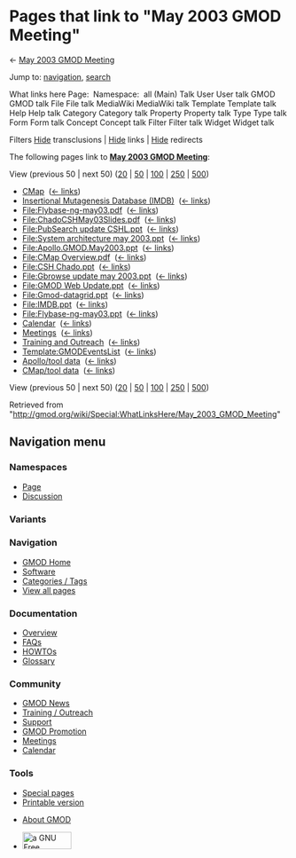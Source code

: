 <div id="mw-page-base" class="noprint">

</div>

<div id="mw-head-base" class="noprint">

</div>

<div id="content" class="mw-body" role="main">

<span id="top"></span>

<div id="mw-js-message" style="display:none;">

</div>



# <span dir="auto">Pages that link to "May 2003 GMOD Meeting"</span>

<div id="bodyContent">

<div id="contentSub">

← [May 2003 GMOD
Meeting](/wiki/May_2003_GMOD_Meeting "May 2003 GMOD Meeting")

</div>

<div id="jump-to-nav" class="mw-jump">

Jump to: [navigation](#mw-navigation), [search](#p-search)

</div>

<div id="mw-content-text">

What links here Page:  Namespace:  all (Main) Talk User User talk GMOD
GMOD talk File File talk MediaWiki MediaWiki talk Template Template talk
Help Help talk Category Category talk Property Property talk Type Type
talk Form Form talk Concept Concept talk Filter Filter talk Widget
Widget talk

Filters
[Hide](/mediawiki/index.php?title=Special:WhatLinksHere/May_2003_GMOD_Meeting&hidetrans=1 "Special:WhatLinksHere/May 2003 GMOD Meeting")
transclusions \|
[Hide](/mediawiki/index.php?title=Special:WhatLinksHere/May_2003_GMOD_Meeting&hidelinks=1 "Special:WhatLinksHere/May 2003 GMOD Meeting")
links \|
[Hide](/mediawiki/index.php?title=Special:WhatLinksHere/May_2003_GMOD_Meeting&hideredirs=1 "Special:WhatLinksHere/May 2003 GMOD Meeting")
redirects

The following pages link to **[May 2003 GMOD
Meeting](/wiki/May_2003_GMOD_Meeting "May 2003 GMOD Meeting")**:

View (previous 50 \| next 50)
([20](/mediawiki/index.php?title=Special:WhatLinksHere/May_2003_GMOD_Meeting&limit=20 "Special:WhatLinksHere/May 2003 GMOD Meeting")
\|
[50](/mediawiki/index.php?title=Special:WhatLinksHere/May_2003_GMOD_Meeting&limit=50 "Special:WhatLinksHere/May 2003 GMOD Meeting")
\|
[100](/mediawiki/index.php?title=Special:WhatLinksHere/May_2003_GMOD_Meeting&limit=100 "Special:WhatLinksHere/May 2003 GMOD Meeting")
\|
[250](/mediawiki/index.php?title=Special:WhatLinksHere/May_2003_GMOD_Meeting&limit=250 "Special:WhatLinksHere/May 2003 GMOD Meeting")
\|
[500](/mediawiki/index.php?title=Special:WhatLinksHere/May_2003_GMOD_Meeting&limit=500 "Special:WhatLinksHere/May 2003 GMOD Meeting"))

- [CMap](/wiki/CMap "CMap") ‎ <span class="mw-whatlinkshere-tools">([←
  links](/mediawiki/index.php?title=Special:WhatLinksHere&target=CMap "Special:WhatLinksHere"))</span>
- [Insertional Mutagenesis Database
  (IMDB)](/wiki/Insertional_Mutagenesis_Database_(IMDB) "Insertional Mutagenesis Database (IMDB)")
  ‎ <span class="mw-whatlinkshere-tools">([←
  links](/mediawiki/index.php?title=Special:WhatLinksHere&target=Insertional+Mutagenesis+Database+%28IMDB%29 "Special:WhatLinksHere"))</span>
- [File:Flybase-ng-may03.pdf](/wiki/File:Flybase-ng-may03.pdf "File:Flybase-ng-may03.pdf")
  ‎ <span class="mw-whatlinkshere-tools">([←
  links](/mediawiki/index.php?title=Special:WhatLinksHere&target=File%3AFlybase-ng-may03.pdf "Special:WhatLinksHere"))</span>
- [File:ChadoCSHMay03Slides.pdf](/wiki/File:ChadoCSHMay03Slides.pdf "File:ChadoCSHMay03Slides.pdf")
  ‎ <span class="mw-whatlinkshere-tools">([←
  links](/mediawiki/index.php?title=Special:WhatLinksHere&target=File%3AChadoCSHMay03Slides.pdf "Special:WhatLinksHere"))</span>
- [File:PubSearch update
  CSHL.ppt](/wiki/File:PubSearch_update_CSHL.ppt "File:PubSearch update CSHL.ppt")
  ‎ <span class="mw-whatlinkshere-tools">([←
  links](/mediawiki/index.php?title=Special:WhatLinksHere&target=File%3APubSearch+update+CSHL.ppt "Special:WhatLinksHere"))</span>
- [File:System architecture may
  2003.ppt](/wiki/File:System_architecture_may_2003.ppt "File:System architecture may 2003.ppt")
  ‎ <span class="mw-whatlinkshere-tools">([←
  links](/mediawiki/index.php?title=Special:WhatLinksHere&target=File%3ASystem+architecture+may+2003.ppt "Special:WhatLinksHere"))</span>
- [File:Apollo.GMOD.May2003.ppt](/wiki/File:Apollo.GMOD.May2003.ppt "File:Apollo.GMOD.May2003.ppt")
  ‎ <span class="mw-whatlinkshere-tools">([←
  links](/mediawiki/index.php?title=Special:WhatLinksHere&target=File%3AApollo.GMOD.May2003.ppt "Special:WhatLinksHere"))</span>
- [File:CMap
  Overview.pdf](/wiki/File:CMap_Overview.pdf "File:CMap Overview.pdf") ‎
  <span class="mw-whatlinkshere-tools">([←
  links](/mediawiki/index.php?title=Special:WhatLinksHere&target=File%3ACMap+Overview.pdf "Special:WhatLinksHere"))</span>
- [File:CSH Chado.ppt](/wiki/File:CSH_Chado.ppt "File:CSH Chado.ppt") ‎
  <span class="mw-whatlinkshere-tools">([←
  links](/mediawiki/index.php?title=Special:WhatLinksHere&target=File%3ACSH+Chado.ppt "Special:WhatLinksHere"))</span>
- [File:Gbrowse update may
  2003.ppt](/wiki/File:Gbrowse_update_may_2003.ppt "File:Gbrowse update may 2003.ppt")
  ‎ <span class="mw-whatlinkshere-tools">([←
  links](/mediawiki/index.php?title=Special:WhatLinksHere&target=File%3AGbrowse+update+may+2003.ppt "Special:WhatLinksHere"))</span>
- [File:GMOD Web
  Update.ppt](/wiki/File:GMOD_Web_Update.ppt "File:GMOD Web Update.ppt")
  ‎ <span class="mw-whatlinkshere-tools">([←
  links](/mediawiki/index.php?title=Special:WhatLinksHere&target=File%3AGMOD+Web+Update.ppt "Special:WhatLinksHere"))</span>
- [File:Gmod-datagrid.ppt](/wiki/File:Gmod-datagrid.ppt "File:Gmod-datagrid.ppt")
  ‎ <span class="mw-whatlinkshere-tools">([←
  links](/mediawiki/index.php?title=Special:WhatLinksHere&target=File%3AGmod-datagrid.ppt "Special:WhatLinksHere"))</span>
- [File:IMDB.ppt](/wiki/File:IMDB.ppt "File:IMDB.ppt") ‎
  <span class="mw-whatlinkshere-tools">([←
  links](/mediawiki/index.php?title=Special:WhatLinksHere&target=File%3AIMDB.ppt "Special:WhatLinksHere"))</span>
- [File:Flybase-ng-may03.ppt](/wiki/File:Flybase-ng-may03.ppt "File:Flybase-ng-may03.ppt")
  ‎ <span class="mw-whatlinkshere-tools">([←
  links](/mediawiki/index.php?title=Special:WhatLinksHere&target=File%3AFlybase-ng-may03.ppt "Special:WhatLinksHere"))</span>
- [Calendar](/wiki/Calendar "Calendar") ‎
  <span class="mw-whatlinkshere-tools">([←
  links](/mediawiki/index.php?title=Special:WhatLinksHere&target=Calendar "Special:WhatLinksHere"))</span>
- [Meetings](/wiki/Meetings "Meetings") ‎
  <span class="mw-whatlinkshere-tools">([←
  links](/mediawiki/index.php?title=Special:WhatLinksHere&target=Meetings "Special:WhatLinksHere"))</span>
- [Training and
  Outreach](/wiki/Training_and_Outreach "Training and Outreach") ‎
  <span class="mw-whatlinkshere-tools">([←
  links](/mediawiki/index.php?title=Special:WhatLinksHere&target=Training+and+Outreach "Special:WhatLinksHere"))</span>
- [Template:GMODEventsList](/wiki/Template:GMODEventsList "Template:GMODEventsList")
  ‎ <span class="mw-whatlinkshere-tools">([←
  links](/mediawiki/index.php?title=Special:WhatLinksHere&target=Template%3AGMODEventsList "Special:WhatLinksHere"))</span>
- [Apollo/tool data](/wiki/Apollo/tool_data "Apollo/tool data") ‎
  <span class="mw-whatlinkshere-tools">([←
  links](/mediawiki/index.php?title=Special:WhatLinksHere&target=Apollo%2Ftool+data "Special:WhatLinksHere"))</span>
- [CMap/tool data](/wiki/CMap/tool_data "CMap/tool data") ‎
  <span class="mw-whatlinkshere-tools">([←
  links](/mediawiki/index.php?title=Special:WhatLinksHere&target=CMap%2Ftool+data "Special:WhatLinksHere"))</span>

View (previous 50 \| next 50)
([20](/mediawiki/index.php?title=Special:WhatLinksHere/May_2003_GMOD_Meeting&limit=20 "Special:WhatLinksHere/May 2003 GMOD Meeting")
\|
[50](/mediawiki/index.php?title=Special:WhatLinksHere/May_2003_GMOD_Meeting&limit=50 "Special:WhatLinksHere/May 2003 GMOD Meeting")
\|
[100](/mediawiki/index.php?title=Special:WhatLinksHere/May_2003_GMOD_Meeting&limit=100 "Special:WhatLinksHere/May 2003 GMOD Meeting")
\|
[250](/mediawiki/index.php?title=Special:WhatLinksHere/May_2003_GMOD_Meeting&limit=250 "Special:WhatLinksHere/May 2003 GMOD Meeting")
\|
[500](/mediawiki/index.php?title=Special:WhatLinksHere/May_2003_GMOD_Meeting&limit=500 "Special:WhatLinksHere/May 2003 GMOD Meeting"))

</div>

<div class="printfooter">

Retrieved from
"<http://gmod.org/wiki/Special:WhatLinksHere/May_2003_GMOD_Meeting>"

</div>

<div id="catlinks" class="catlinks catlinks-allhidden">

</div>

<div class="visualClear">

</div>

</div>

</div>

<div id="mw-navigation">

## Navigation menu

<div id="mw-head">



<div id="left-navigation">

<div id="p-namespaces" class="vectorTabs" role="navigation"
aria-labelledby="p-namespaces-label">

### Namespaces

- <span id="ca-nstab-main"><a href="/wiki/May_2003_GMOD_Meeting" accesskey="c"
  title="View the content page [c]">Page</a></span>
- <span id="ca-talk"><a
  href="/mediawiki/index.php?title=Talk:May_2003_GMOD_Meeting&amp;action=edit&amp;redlink=1"
  accesskey="t"
  title="Discussion about the content page [t]">Discussion</a></span>

</div>

<div id="p-variants" class="vectorMenu emptyPortlet" role="navigation"
aria-labelledby="p-variants-label">

### 

### Variants[](#)

<div class="menu">

</div>

</div>

</div>

<div id="right-navigation">





</div>



</div>

</div>

</div>

<div id="mw-panel">

<div id="p-logo" role="banner">

<a href="/wiki/Main_Page"
style="background-image: url(http://gmod.org/images/GMOD-cogs.png);"
title="Visit the main page"></a>

</div>

<div id="p-Navigation" class="portal" role="navigation"
aria-labelledby="p-Navigation-label">

### Navigation

<div class="body">

- <span id="n-GMOD-Home">[GMOD Home](/wiki/Main_Page)</span>
- <span id="n-Software">[Software](/wiki/GMOD_Components)</span>
- <span id="n-Categories-.2F-Tags">[Categories /
  Tags](/wiki/Categories)</span>
- <span id="n-View-all-pages">[View all
  pages](/wiki/Special:AllPages)</span>

</div>

</div>

<div id="p-Documentation" class="portal" role="navigation"
aria-labelledby="p-Documentation-label">

### Documentation

<div class="body">

- <span id="n-Overview">[Overview](/wiki/Overview)</span>
- <span id="n-FAQs">[FAQs](/wiki/Category:FAQ)</span>
- <span id="n-HOWTOs">[HOWTOs](/wiki/Category:HOWTO)</span>
- <span id="n-Glossary">[Glossary](/wiki/Glossary)</span>

</div>

</div>

<div id="p-Community" class="portal" role="navigation"
aria-labelledby="p-Community-label">

### Community

<div class="body">

- <span id="n-GMOD-News">[GMOD News](/wiki/GMOD_News)</span>
- <span id="n-Training-.2F-Outreach">[Training /
  Outreach](/wiki/Training_and_Outreach)</span>
- <span id="n-Support">[Support](/wiki/Support)</span>
- <span id="n-GMOD-Promotion">[GMOD
  Promotion](/wiki/GMOD_Promotion)</span>
- <span id="n-Meetings">[Meetings](/wiki/Meetings)</span>
- <span id="n-Calendar">[Calendar](/wiki/Calendar)</span>

</div>

</div>

<div id="p-tb" class="portal" role="navigation"
aria-labelledby="p-tb-label">

### Tools

<div class="body">

- <span id="t-specialpages"><a href="/wiki/Special:SpecialPages" accesskey="q"
  title="A list of all special pages [q]">Special pages</a></span>
- <span id="t-print"><a
  href="/mediawiki/index.php?title=Special:WhatLinksHere/May_2003_GMOD_Meeting&amp;printable=yes"
  rel="alternate" accesskey="p"
  title="Printable version of this page [p]">Printable version</a></span>

</div>

</div>

</div>

</div>

<div id="footer" role="contentinfo">

- <span id="footer-places-about">[About
  GMOD](/wiki/GMOD:About "GMOD:About")</span>

<!-- -->

- <span id="footer-copyrightico">[<img src="http://www.gnu.org/graphics/gfdl-logo-small.png" width="88"
  height="31" alt="a GNU Free Documentation License" />](http://www.gnu.org/licenses/fdl-1.3.html)</span>




</div>
